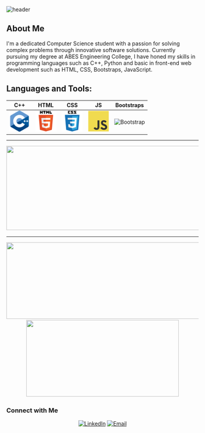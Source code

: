 ![header](https://capsule-render.vercel.app/api?type=venom&height=200&text=I%20am%20Shiwam.&fontSize=70&color=0:8871e5,100:b678c4&stroke=b678c4)

## About Me 
I'm a dedicated Computer Science student with a passion for solving complex problems through innovative software solutions. Currently pursuing my degree at ABES Engineering College, I have honed my skills in programming languages  such as C++, Python and basic in front-end web development such as HTML, CSS, Bootstraps, JavaScript.


## Languages and Tools:


| C++ | HTML | CSS | JS | Bootstraps |
|----------|----------|----------|----------|-----|
|  <img src="https://github.com/devicons/devicon/blob/master/icons/cplusplus/cplusplus-original.svg" title="C++"  alt="C++" width="55" height="55"/> |  <img src="https://raw.githubusercontent.com/devicons/devicon/master/icons/html5/html5-original-wordmark.svg" alt="html5"  width="55" height="55"/>  |  <img src="https://raw.githubusercontent.com/devicons/devicon/master/icons/css3/css3-original-wordmark.svg" alt="css3"  width="55" height="55"/>  |<img src="https://github.com/devicons/devicon/blob/master/icons/javascript/javascript-original.svg" title="JavaScript" alt="JavaScript" width="55" height="55"/> | <img src="https://upload.wikimedia.org/wikipedia/commons/thumb/b/b2/Bootstrap_logo.svg/2560px-Bootstrap_logo.svg.png" alt="Bootstrap"  width="70" height="55"/>      

---

  
<p align="center">
  <img width="800" height="220" src="https://github-readme-streak-stats.herokuapp.com/?user=thakurchirag&theme=highcontrast&hide_border=true&border_radius=5&card_width=800">
</p>

---
<p align="center">
  <img width="600" height="200" src="https://github-readme-stats.vercel.app/api?username=thakurchirag&show_icons=true&theme=vision-friendly-dark">
  <img width="400" height="200" src="https://github-readme-stats.vercel.app/api/top-langs?username=thakurchirag&size_weight=0.15&count_weight=0.5&layout=compact&theme=vision-friendly-dark">
</p>

### Connect with Me 

<p align="center">
<a href="https://www.linkedin.com/in/shiwam-singh-5058ab278/"><img alt="LinkedIn" src="https://img.shields.io/badge/LinkedIn-Shiwam singh-blue?style=flat-square&logo=linkedin"></a>
<a href="shiwamsingh5655@gmail.com"><img alt="Email" src="https://img.shields.io/badge/Email-Shiwam singh-blue?style=flat-square&logo=gmail"></a>
</p>
 
